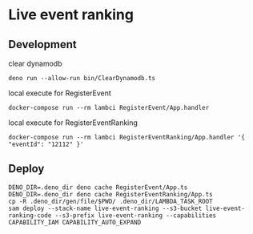 # Live event ranking

## Development

clear dynamodb

```
deno run --allow-run bin/ClearDynamodb.ts
```

local execute for RegisterEvent

```
docker-compose run --rm lambci RegisterEvent/App.handler
```

local execute for RegisterEventRanking

```
docker-compose run --rm lambci RegisterEventRanking/App.handler '{ "eventId": "12112" }'
```

## Deploy

```
DENO_DIR=.deno_dir deno cache RegisterEvent/App.ts
DENO_DIR=.deno_dir deno cache RegisterEventRanking/App.ts
cp -R .deno_dir/gen/file/$PWD/ .deno_dir/LAMBDA_TASK_ROOT
sam deploy --stack-name live-event-ranking --s3-bucket live-event-ranking-code --s3-prefix live-event-ranking --capabilities CAPABILITY_IAM CAPABILITY_AUTO_EXPAND
```